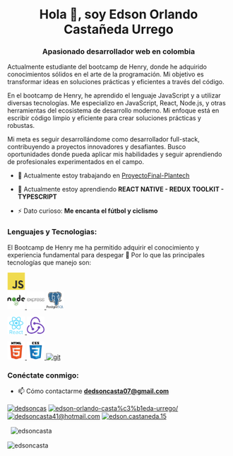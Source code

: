 <h1 align="center">Hola 👋, soy Edson Orlando Castañeda Urrego</h1>

<h3 align="center">Apasionado desarrollador web en colombia</h3>

<p>Actualmente estudiante del bootcamp de Henry, donde he adquirido conocimientos sólidos en el arte de la programación. Mi objetivo es transformar ideas en soluciones prácticas y eficientes a través del código.</p>

<p>En el bootcamp de Henry, he aprendido el lenguaje JavaScript y a utilizar diversas tecnologías. Me especializo en JavaScript, React, Node.js, y otras herramientas del ecosistema de desarrollo moderno. Mi enfoque está en escribir código limpio y eficiente para crear soluciones prácticas y robustas.</p>

<p>Mi meta es seguir desarrollándome como desarrollador full-stack, contribuyendo a proyectos innovadores y desafiantes. Busco oportunidades donde pueda aplicar mis habilidades y seguir aprendiendo de profesionales experimentados en el campo.</p>

- 🔭 Actualmente estoy trabajando en [ProyectoFinal-Plantech](https://github.com/MairaZamer/ProyectoFinal-Plantech)

- 🌱 Actualmente estoy aprendiendo **REACT NATIVE - REDUX TOOLKIT - TYPESCRIPT**

- ⚡ Dato curioso: **Me encanta el fútbol y ciclismo**

<h3 align="left">Lenguajes y Tecnologias:</h3>

<p>El Bootcamp de Henry me ha permitido adquirir el conocimiento y experiencia fundamental para despegar 🚀 Por lo que las principales tecnologías que manejo son:</p>

<p align="left"> 
<a href="https://developer.mozilla.org/en-US/docs/Web/JavaScript" target="_blank" rel="noreferrer"> <img src="https://raw.githubusercontent.com/devicons/devicon/master/icons/javascript/javascript-original.svg" alt="javascript" width="40" height="40"/> </a><br>
<a href="https://nodejs.org" target="_blank" rel="noreferrer"> <img src="https://raw.githubusercontent.com/devicons/devicon/master/icons/nodejs/nodejs-original-wordmark.svg" alt="nodejs" width="40" height="40"/> </a>
<a href="https://expressjs.com" target="_blank" rel="noreferrer"> <img src="https://raw.githubusercontent.com/devicons/devicon/master/icons/express/express-original-wordmark.svg" alt="express" width="40" height="40"/> </a>
<a href="https://www.postgresql.org" target="_blank" rel="noreferrer"> <img src="https://raw.githubusercontent.com/devicons/devicon/master/icons/postgresql/postgresql-original-wordmark.svg" alt="postgresql" width="40" height="40"/> </a></p>
<p></p><a href="https://reactjs.org/" target="_blank" rel="noreferrer"> <img src="https://raw.githubusercontent.com/devicons/devicon/master/icons/react/react-original-wordmark.svg" alt="react" width="40" height="40"/> </a> 
<a href="https://redux.js.org" target="_blank" rel="noreferrer"> <img src="https://raw.githubusercontent.com/devicons/devicon/master/icons/redux/redux-original.svg" alt="redux" width="40" height="40"/> </a> </p>
<a href="https://www.w3.org/html/" target="_blank" rel="noreferrer"> <img src="https://raw.githubusercontent.com/devicons/devicon/master/icons/html5/html5-original-wordmark.svg" alt="html5" width="40" height="40"/> </a>
<a href="https://www.w3schools.com/css/" target="_blank" rel="noreferrer"> <img src="https://raw.githubusercontent.com/devicons/devicon/master/icons/css3/css3-original-wordmark.svg" alt="css3" width="40" height="40"/> </a>
<a href="https://git-scm.com/" target="_blank" rel="noreferrer"> <img src="https://www.vectorlogo.zone/logos/git-scm/git-scm-icon.svg" alt="git" width="40" height="40"/> </a>

<h3 align="left">Conéctate conmigo:</h3>

- 📫 Cómo contactarme **dedsoncasta07@gmail.com**

<p align="left">
<a href="https://twitter.com/dedsoncas" target="blank"><img align="center" src="https://raw.githubusercontent.com/rahuldkjain/github-profile-readme-generator/master/src/images/icons/Social/twitter.svg" alt="dedsoncas" height="30" width="40" /></a>
<a href="https://linkedin.com/in/edson-orlando-casta%c3%b1eda-urrego/" target="blank"><img align="center" src="https://raw.githubusercontent.com/rahuldkjain/github-profile-readme-generator/master/src/images/icons/Social/linked-in-alt.svg" alt="edson-orlando-casta%c3%b1eda-urrego/" height="30" width="40" /></a>
<a href="https://fb.com/dedsoncasta41@hotmail.com" target="blank"><img align="center" src="https://raw.githubusercontent.com/rahuldkjain/github-profile-readme-generator/master/src/images/icons/Social/facebook.svg" alt="dedsoncasta41@hotmail.com" height="30" width="40" /></a>
<a href="https://instagram.com/edson.castaneda.15" target="blank"><img align="center" src="https://raw.githubusercontent.com/rahuldkjain/github-profile-readme-generator/master/src/images/icons/Social/instagram.svg" alt="edson.castaneda.15" height="30" width="40" /></a>
</p>

<p>&nbsp; <img align="center" src="https://github-readme-stats.vercel.app/api?username=edsoncasta&show_icons=true&locale=en" alt="edsoncasta" /></p>

<p><img align="center" src="https://github-readme-streak-stats.herokuapp.com/?user=edsoncasta&" alt="edsoncasta" /></p>


